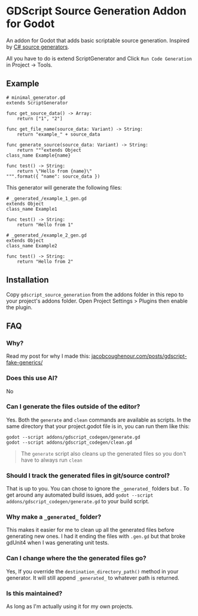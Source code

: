 # GDScript Source Generation Addon for Godot
An addon for Godot that adds basic scriptable source generation. Inspired by [C# source generators](https://devblogs.microsoft.com/dotnet/introducing-c-source-generators/).

All you have to do is extend ScriptGenerator and Click `Run Code Generation` in Project -> Tools.

## Example
```gdscript
# minimal_generator.gd
extends ScriptGenerator

func get_source_data() -> Array:
	return ["1", "2"]

func get_file_name(source_data: Variant) -> String:
	return "example_" + source_data
	
func generate_source(source_data: Variant) -> String:
	return """extends Object
class_name Example{name}

func test() -> String:
	return \"Hello from {name}\"
""".format({ "name": source_data })
```

This generator will generate the following files:

```gdscript
# _generated_/example_1_gen.gd
extends Object
class_name Example1

func test() -> String:
	return "Hello from 1"
```

```gdscript
# _generated_/example_2_gen.gd
extends Object
class_name Example2

func test() -> String:
	return "Hello from 2"
```

## Installation

Copy `gdscript_source_generation` from the addons folder in this repo to your project's addons folder. Open Project Settings > Plugins then enable the plugin.

## FAQ

### Why?
Read my post for why I made this: [jacobcoughenour.com/posts/gdscript-fake-generics/](https://jacobcoughenour.com)

### Does this use AI?
No

### Can I generate the files outside of the editor?
Yes. Both the `generate` and `clean` commands are available as scripts. In the same directory that your project.godot file is in, you can run them like this:
```
godot --script addons/gdscript_codegen/generate.gd
godot --script addons/gdscript_codegen/clean.gd
```
> The `generate` script also cleans up the generated files so you don't have to always run `clean`

### Should I track the generated files in git/source control?

That is up to you. You can chose to ignore the `_generated_` folders but . To get around any automated build issues, add `godot --script addons/gdscript_codegen/generate.gd` to your build script.

### Why make a `_generated_` folder?
This makes it easier for me to clean up all the generated files before generating new ones. I had it ending the files with `.gen.gd` but that broke gdUnit4 when I was generating unit tests.

### Can I change where the the generated files go?
Yes, If you override the `destination_directory_path()` method in your generator. It will still append `_generated_` to whatever path is returned.

### Is this maintained?
As long as I'm actually using it for my own projects.
